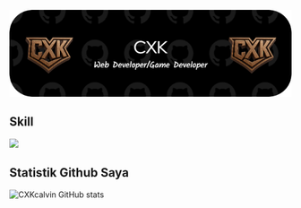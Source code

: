 ![CXK](./img/CXK.png)

## Skill
<img src="https://skillicons.dev/icons?i=js,html,css,php,python"/>

## Statistik Github Saya

![CXKcalvin GitHub stats](https://github-readme-stats.vercel.app/api?username=CXKcalvin&show_icons=true&theme=radical&locale=id)
